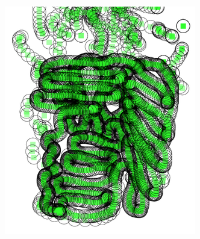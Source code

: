![alt text](https://github.com/noemiino/Creative-coding-js/blob/master/Screen%20Shot%202018-06-21%20at%2012.21.58%20PM.png)
